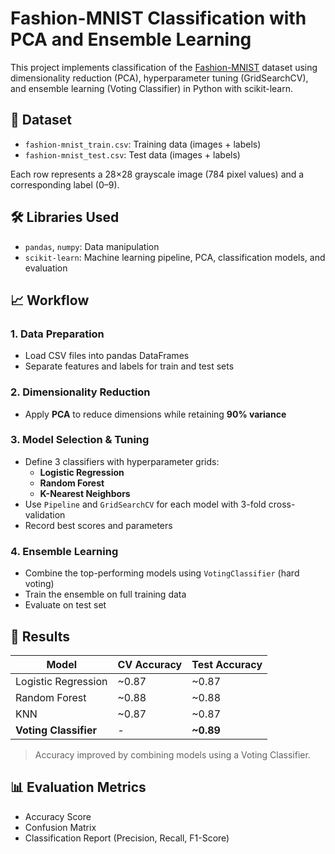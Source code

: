 # Fashion-MNIST Classification with PCA and Ensemble Learning

This project implements classification of the [Fashion-MNIST](https://github.com/zalandoresearch/fashion-mnist) dataset using dimensionality reduction (PCA), hyperparameter tuning (GridSearchCV), and ensemble learning (Voting Classifier) in Python with scikit-learn.

## 📂 Dataset

- `fashion-mnist_train.csv`: Training data (images + labels)
- `fashion-mnist_test.csv`: Test data (images + labels)

Each row represents a 28×28 grayscale image (784 pixel values) and a corresponding label (0–9).

## 🛠️ Libraries Used

- `pandas`, `numpy`: Data manipulation
- `scikit-learn`: Machine learning pipeline, PCA, classification models, and evaluation

## 📈 Workflow

### 1. Data Preparation
- Load CSV files into pandas DataFrames
- Separate features and labels for train and test sets

### 2. Dimensionality Reduction
- Apply **PCA** to reduce dimensions while retaining **90% variance**

### 3. Model Selection & Tuning
- Define 3 classifiers with hyperparameter grids:
  - **Logistic Regression**
  - **Random Forest**
  - **K-Nearest Neighbors**
- Use `Pipeline` and `GridSearchCV` for each model with 3-fold cross-validation
- Record best scores and parameters

### 4. Ensemble Learning
- Combine the top-performing models using `VotingClassifier` (hard voting)
- Train the ensemble on full training data
- Evaluate on test set

## 🧪 Results

| Model                | CV Accuracy | Test Accuracy |
|---------------------|-------------|---------------|
| Logistic Regression | ~0.87       | ~0.87         |
| Random Forest       | ~0.88       | ~0.88         |
| KNN                 | ~0.87       | ~0.87         |
| **Voting Classifier** | -           | **~0.89**     |

> Accuracy improved by combining models using a Voting Classifier.

## 📊 Evaluation Metrics

- Accuracy Score
- Confusion Matrix
- Classification Report (Precision, Recall, F1-Score)
